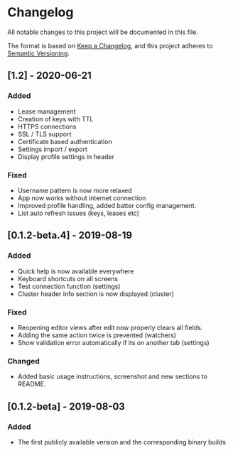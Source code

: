 # Changelog
All notable changes to this project will be documented in this file.

The format is based on [Keep a Changelog](https://keepachangelog.com/en/1.0.0/),
and this project adheres to [Semantic Versioning](https://semver.org/spec/v2.0.0.html).

## [1.2] - 2020-06-21

### Added
- Lease management
- Creation of keys with TTL
- HTTPS connections
- SSL / TLS support
- Certificate based authentication
- Settings import / export
- Display profile settings in header


### Fixed
- Username pattern is now more relaxed
- App now works without internet connection
- Improved profile handling, added batter config management.
- List auto refresh issues (keys, leases etc) 


## [0.1.2-beta.4] - 2019-08-19
### Added
- Quick help is now available everywhere
- Keyboard shortcuts on all screens
- Test connection function (settings)
- Cluster header info section is now displayed (cluster)

### Fixed
- Reopening editor views after edit now properly clears all fields.
- Adding the same action twice is prevented (watchers)
- Show validation error automatically if its on another tab (settings) 

### Changed
- Added basic usage instructions, screenshot and new sections to README.

## [0.1.2-beta] - 2019-08-03
### Added
- The first publicly available version and the corresponding binary builds

